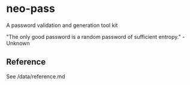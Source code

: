 # neo-pass
A password validation and generation tool kit

"The only good password is a random password of sufficient entropy." - Unknown

## Reference

See /data/reference.md
